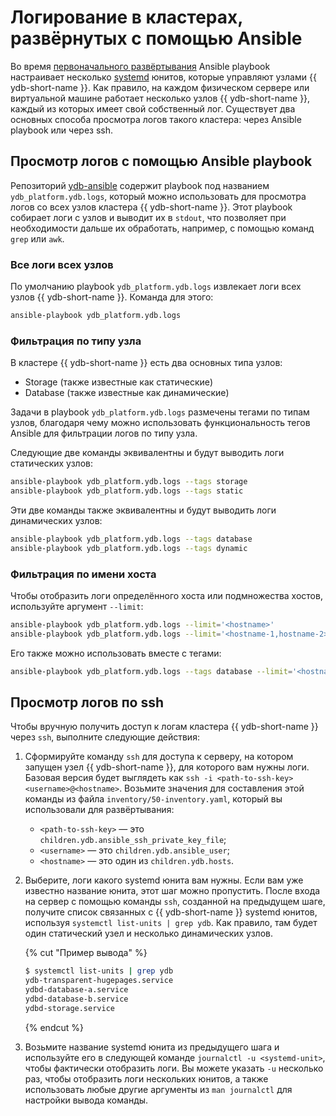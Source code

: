 # Логирование в кластерах, развёрнутых с помощью Ansible

Во время [первоначального развёртывания](../initial-deployment.md) Ansible playbook настраивает несколько [systemd](https://systemd.io/) юнитов, которые управляют узлами {{ ydb-short-name }}. Как правило, на каждом физическом сервере или виртуальной машине работает несколько узлов {{ ydb-short-name }}, каждый из которых имеет свой собственный лог. Существует два основных способа просмотра логов такого кластера: через Ansible playbook или через ssh.

## Просмотр логов с помощью Ansible playbook

Репозиторий [ydb-ansible](https://github.com/ydb-platform/ydb-ansible) содержит playbook под названием `ydb_platform.ydb.logs`, который можно использовать для просмотра логов со всех узлов кластера {{ ydb-short-name }}. Этот playbook собирает логи с узлов и выводит их в `stdout`, что позволяет при необходимости дальше их обработать, например, с помощью команд `grep` или `awk`.

### Все логи всех узлов

По умолчанию playbook `ydb_platform.ydb.logs` извлекает логи всех узлов {{ ydb-short-name }}. Команда для этого:

```bash
ansible-playbook ydb_platform.ydb.logs
```

### Фильтрация по типу узла

В кластере {{ ydb-short-name }} есть два основных типа узлов:

* Storage (также известные как статические)
* Database (также известные как динамические)

Задачи в playbook `ydb_platform.ydb.logs` размечены тегами по типам узлов, благодаря чему можно использовать функциональность тегов Ansible для фильтрации логов по типу узла.

Следующие две команды эквивалентны и будут выводить логи статических узлов:

```bash
ansible-playbook ydb_platform.ydb.logs --tags storage
ansible-playbook ydb_platform.ydb.logs --tags static
```

Эти две команды также эквивалентны и будут выводить логи динамических узлов:

```bash
ansible-playbook ydb_platform.ydb.logs --tags database
ansible-playbook ydb_platform.ydb.logs --tags dynamic
```

### Фильтрация по имени хоста

Чтобы отобразить логи определённого хоста или подмножества хостов, используйте аргумент `--limit`:

```bash
ansible-playbook ydb_platform.ydb.logs --limit='<hostname>'
ansible-playbook ydb_platform.ydb.logs --limit='<hostname-1,hostname-2>'
```

Его также можно использовать вместе с тегами:

```bash
ansible-playbook ydb_platform.ydb.logs --tags database --limit='<hostname>'
```

## Просмотр логов по ssh

Чтобы вручную получить доступ к логам кластера {{ ydb-short-name }} через `ssh`, выполните следующие действия:

1. Сформируйте команду `ssh` для доступа к серверу, на котором запущен узел {{ ydb-short-name }}, для которого вам нужны логи. Базовая версия будет выглядеть как `ssh -i <path-to-ssh-key> <username>@<hostname>`. Возьмите значения для составления этой команды из файла `inventory/50-inventory.yaml`, который вы использовали для развёртывания:

    * `<path-to-ssh-key>` — это `children.ydb.ansible_ssh_private_key_file`;
    * `<username>` — это `children.ydb.ansible_user`;
    * `<hostname>` — это один из `children.ydb.hosts`.

2. Выберите, логи какого systemd юнита вам нужны. Если вам уже известно название юнита, этот шаг можно пропустить. После входа на сервер с помощью команды `ssh`, созданной на предыдущем шаге, получите список связанных с {{ ydb-short-name }} systemd юнитов, используя `systemctl list-units | grep ydb`. Как правило, там будет один статический узел и несколько динамических узлов.

    {% cut "Пример вывода" %}

    ```bash
    $ systemctl list-units | grep ydb
    ydb-transparent-hugepages.service                                              loaded active     exited    Configure Transparent Huge Pages (THP)
    ydbd-database-a.service                                                        loaded active     running   YDB dynamic node / database / a
    ydbd-database-b.service                                                        loaded active     running   YDB dynamic node / database / b
    ydbd-storage.service                                                           loaded active     running   YDB storage node
    ```

    {% endcut %}

3. Возьмите название systemd юнита из предыдущего шага и используйте его в следующей команде `journalctl -u <systemd-unit>`, чтобы фактически отобразить логи. Вы можете указать `-u` несколько раз, чтобы отобразить логи нескольких юнитов, а также использовать любые другие аргументы из `man journalctl` для настройки вывода команды.
